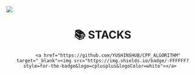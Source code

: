 <img src="https://capsule-render.vercel.app/api?type=slice&color=auto&height=300&section=header&text=진정한%20남자%20김유신&fontSize=90&animation=fadeIn" />

<div align=center><h1>📚 STACKS</h1></div>

<div align=center> 
	
		<a href="https://github.com/YUSHINSHUB/CPP_ALGORITHM" target="_blank"><img src="https://img.shields.io/badge/-FFFFFF?style=for-the-badge&logo=cplusplus&logoColor=white"></a>  


  <br>
	</div>
